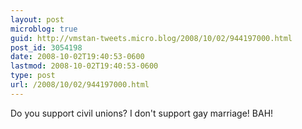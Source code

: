 ```yaml
---
layout: post
microblog: true
guid: http://vmstan-tweets.micro.blog/2008/10/02/944197000.html
post_id: 3054198
date: 2008-10-02T19:40:53-0600
lastmod: 2008-10-02T19:40:53-0600
type: post
url: /2008/10/02/944197000.html
---
```

Do you support civil unions? I don't support gay marriage! BAH!
